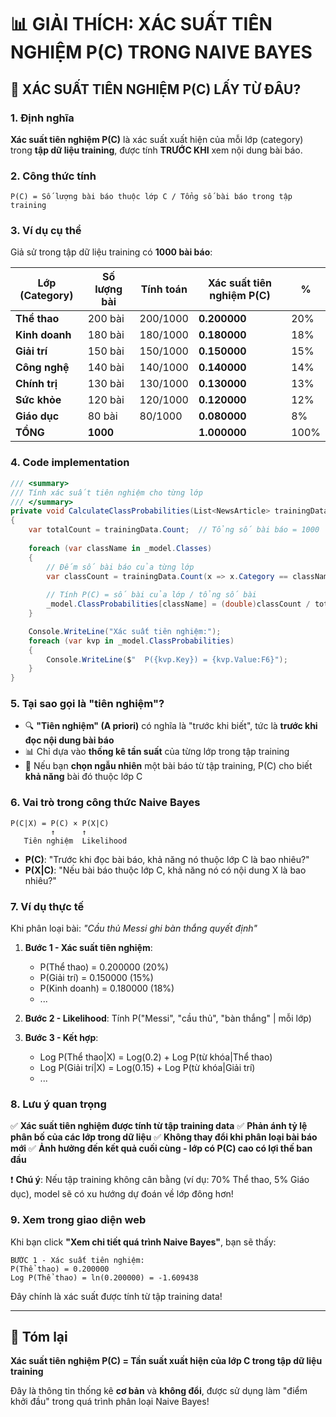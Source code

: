 # 📊 GIẢI THÍCH: XÁC SUẤT TIÊN NGHIỆM P(C) TRONG NAIVE BAYES

## 🎯 **XÁC SUẤT TIÊN NGHIỆM P(C) LẤY TỪ ĐÂU?**

### 1. **Định nghĩa**
**Xác suất tiên nghiệm P(C)** là xác suất xuất hiện của mỗi lớp (category) trong **tập dữ liệu training**, được tính **TRƯỚC KHI** xem nội dung bài báo.

### 2. **Công thức tính**
```
P(C) = Số lượng bài báo thuộc lớp C / Tổng số bài báo trong tập training
```

### 3. **Ví dụ cụ thể**

Giả sử trong tập dữ liệu training có **1000 bài báo**:

| Lớp (Category) | Số lượng bài | Tính toán | Xác suất tiên nghiệm P(C) |  % |
|----------------|-------------|-----------|---------------------------|-----|
| **Thể thao**   | 200 bài     | 200/1000  | **0.200000**             | 20% |
| **Kinh doanh** | 180 bài     | 180/1000  | **0.180000**             | 18% |
| **Giải trí**   | 150 bài     | 150/1000  | **0.150000**             | 15% |
| **Công nghệ**  | 140 bài     | 140/1000  | **0.140000**             | 14% |
| **Chính trị**  | 130 bài     | 130/1000  | **0.130000**             | 13% |
| **Sức khỏe**   | 120 bài     | 120/1000  | **0.120000**             | 12% |
| **Giáo dục**   | 80 bài      | 80/1000   | **0.080000**             | 8%  |
| **TỔNG**       | **1000**    |           | **1.000000**             | 100% |

### 4. **Code implementation**

```csharp
/// <summary>
/// Tính xác suất tiên nghiệm cho từng lớp
/// </summary>
private void CalculateClassProbabilities(List<NewsArticle> trainingData)
{
    var totalCount = trainingData.Count;  // Tổng số bài báo = 1000
    
    foreach (var className in _model.Classes)
    {
        // Đếm số bài báo của từng lớp
        var classCount = trainingData.Count(x => x.Category == className);
        
        // Tính P(C) = số bài của lớp / tổng số bài
        _model.ClassProbabilities[className] = (double)classCount / totalCount;
    }

    Console.WriteLine("Xác suất tiên nghiệm:");
    foreach (var kvp in _model.ClassProbabilities)
    {
        Console.WriteLine($"  P({kvp.Key}) = {kvp.Value:F6}");
    }
}
```

### 5. **Tại sao gọi là "tiên nghiệm"?**

- 🔍 **"Tiên nghiệm" (A priori)** có nghĩa là "trước khi biết", tức là **trước khi đọc nội dung bài báo**
- 📊 Chỉ dựa vào **thống kê tần suất** của từng lớp trong tập training
- 🎲 Nếu bạn **chọn ngẫu nhiên** một bài báo từ tập training, P(C) cho biết **khả năng** bài đó thuộc lớp C

### 6. **Vai trò trong công thức Naive Bayes**

```
P(C|X) = P(C) × P(X|C)
         ↑      ↑
   Tiên nghiệm  Likelihood
```

- **P(C)**: "Trước khi đọc bài báo, khả năng nó thuộc lớp C là bao nhiêu?"
- **P(X|C)**: "Nếu bài báo thuộc lớp C, khả năng nó có nội dung X là bao nhiêu?"

### 7. **Ví dụ thực tế**

Khi phân loại bài: *"Cầu thủ Messi ghi bàn thắng quyết định"*

1. **Bước 1 - Xác suất tiên nghiệm**:
   - P(Thể thao) = 0.200000 (20%)
   - P(Giải trí) = 0.150000 (15%)
   - P(Kinh doanh) = 0.180000 (18%)
   - ...

2. **Bước 2 - Likelihood**: Tính P("Messi", "cầu thủ", "bàn thắng" | mỗi lớp)

3. **Bước 3 - Kết hợp**: 
   - Log P(Thể thao|X) = Log(0.2) + Log P(từ khóa|Thể thao)
   - Log P(Giải trí|X) = Log(0.15) + Log P(từ khóa|Giải trí)
   - ...

### 8. **Lưu ý quan trọng**

✅ **Xác suất tiên nghiệm được tính từ tập training data**
✅ **Phản ánh tỷ lệ phân bố của các lớp trong dữ liệu**
✅ **Không thay đổi khi phân loại bài báo mới**
✅ **Ảnh hưởng đến kết quả cuối cùng - lớp có P(C) cao có lợi thế ban đầu**

❗ **Chú ý**: Nếu tập training không cân bằng (ví dụ: 70% Thể thao, 5% Giáo dục), model sẽ có xu hướng dự đoán về lớp đông hơn!

### 9. **Xem trong giao diện web**

Khi bạn click **"Xem chi tiết quá trình Naive Bayes"**, bạn sẽ thấy:

```
BƯỚC 1 - Xác suất tiên nghiệm:
P(Thể thao) = 0.200000
Log P(Thể thao) = ln(0.200000) = -1.609438
```

Đây chính là xác suất được tính từ tập training data!

---

## 🔗 **Tóm lại**

**Xác suất tiên nghiệm P(C) = Tần suất xuất hiện của lớp C trong tập dữ liệu training**

Đây là thông tin thống kê **cơ bản** và **không đổi**, được sử dụng làm "điểm khởi đầu" trong quá trình phân loại Naive Bayes!
